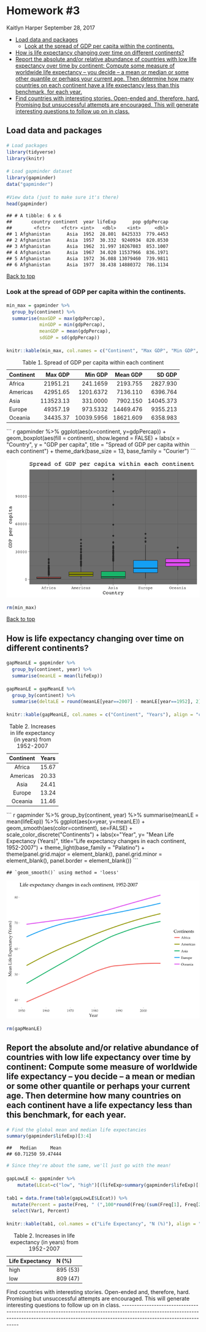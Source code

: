 Homework \#3
================
Kaitlyn Harper
September 28, 2017

-   [Load data and packages](#load-data-and-packages)
    -   [Look at the spread of GDP per capita within the continents.](#look-at-the-spread-of-gdp-per-capita-within-the-continents.)
-   [How is life expectancy changing over time on different continents?](#how-is-life-expectancy-changing-over-time-on-different-continents)
-   [Report the absolute and/or relative abundance of countries with low life expectancy over time by continent: Compute some measure of worldwide life expectancy – you decide – a mean or median or some other quantile or perhaps your current age. Then determine how many countries on each continent have a life expectancy less than this benchmark, for each year.](#report-the-absolute-andor-relative-abundance-of-countries-with-low-life-expectancy-over-time-by-continent-compute-some-measure-of-worldwide-life-expectancy-you-decide-a-mean-or-median-or-some-other-quantile-or-perhaps-your-current-age.-then-determine-how-many-countries-on-each-continent-have-a-life-expectancy-less-than-this-benchmark-for-each-year.)
-   [Find countries with interesting stories. Open-ended and, therefore, hard. Promising but unsuccessful attempts are encouraged. This will generate interesting questions to follow up on in class.](#find-countries-with-interesting-stories.-open-ended-and-therefore-hard.-promising-but-unsuccessful-attempts-are-encouraged.-this-will-generate-interesting-questions-to-follow-up-on-in-class.)

Load data and packages
----------------------

``` r
# Load packages
library(tidyverse)
library(knitr)

# Load gapminder dataset
library(gapminder)
data("gapminder")

#View data (just to make sure it's there)
head(gapminder)
```

    ## # A tibble: 6 x 6
    ##       country continent  year lifeExp      pop gdpPercap
    ##        <fctr>    <fctr> <int>   <dbl>    <int>     <dbl>
    ## 1 Afghanistan      Asia  1952  28.801  8425333  779.4453
    ## 2 Afghanistan      Asia  1957  30.332  9240934  820.8530
    ## 3 Afghanistan      Asia  1962  31.997 10267083  853.1007
    ## 4 Afghanistan      Asia  1967  34.020 11537966  836.1971
    ## 5 Afghanistan      Asia  1972  36.088 13079460  739.9811
    ## 6 Afghanistan      Asia  1977  38.438 14880372  786.1134

<a href="#top">Back to top</a>

### Look at the spread of GDP per capita within the continents.

``` r
min_max = gapminder %>% 
  group_by(continent) %>% 
  summarise(maxGDP = max(gdpPercap), 
            minGDP = min(gdpPercap),
            meanGDP = mean(gdpPercap),
            sdGDP = sd(gdpPercap))

knitr::kable(min_max, col.names = c("Continent", "Max GDP", "Min GDP", "Mean GDP", "SD GDP"), format = "html", caption = "Table 1. Spread of GDP per capita within each continent")
```

<table>
<caption>
Table 1. Spread of GDP per capita within each continent
</caption>
<thead>
<tr>
<th style="text-align:left;">
Continent
</th>
<th style="text-align:right;">
Max GDP
</th>
<th style="text-align:right;">
Min GDP
</th>
<th style="text-align:right;">
Mean GDP
</th>
<th style="text-align:right;">
SD GDP
</th>
</tr>
</thead>
<tbody>
<tr>
<td style="text-align:left;">
Africa
</td>
<td style="text-align:right;">
21951.21
</td>
<td style="text-align:right;">
241.1659
</td>
<td style="text-align:right;">
2193.755
</td>
<td style="text-align:right;">
2827.930
</td>
</tr>
<tr>
<td style="text-align:left;">
Americas
</td>
<td style="text-align:right;">
42951.65
</td>
<td style="text-align:right;">
1201.6372
</td>
<td style="text-align:right;">
7136.110
</td>
<td style="text-align:right;">
6396.764
</td>
</tr>
<tr>
<td style="text-align:left;">
Asia
</td>
<td style="text-align:right;">
113523.13
</td>
<td style="text-align:right;">
331.0000
</td>
<td style="text-align:right;">
7902.150
</td>
<td style="text-align:right;">
14045.373
</td>
</tr>
<tr>
<td style="text-align:left;">
Europe
</td>
<td style="text-align:right;">
49357.19
</td>
<td style="text-align:right;">
973.5332
</td>
<td style="text-align:right;">
14469.476
</td>
<td style="text-align:right;">
9355.213
</td>
</tr>
<tr>
<td style="text-align:left;">
Oceania
</td>
<td style="text-align:right;">
34435.37
</td>
<td style="text-align:right;">
10039.5956
</td>
<td style="text-align:right;">
18621.609
</td>
<td style="text-align:right;">
6358.983
</td>
</tr>
</tbody>
</table>
``` r
gapminder %>%
  ggplot(aes(x=continent, y=gdpPercap)) +
  geom_boxplot(aes(fill = continent), show.legend = FALSE) +
  labs(x = "Country", y = "GDP per capita", title = "Spread of GDP per capita within each continent") +
  theme_dark(base_size = 13, base_family = "Courier")
```

![](hw03_files/figure-markdown_github-ascii_identifiers/spreadPlot-1.png)

``` r
rm(min_max)
```

<a href="#top">Back to top</a>

How is life expectancy changing over time on different continents?
------------------------------------------------------------------

``` r
gapMeanLE = gapminder %>%
  group_by(continent, year) %>% 
  summarise(meanLE = mean(lifeExp))

gapMeanLE = gapMeanLE %>%
  group_by(continent) %>% 
  summarise(deltaLE = round(meanLE[year==2007] - meanLE[year==1952], 2))

knitr::kable(gapMeanLE, col.names = c("Continent", "Years"), align = "c", format = "html", caption = "Table 2. Increases in life expectancy (in years) from 1952-2007")
```

<table>
<caption>
Table 2. Increases in life expectancy (in years) from 1952-2007
</caption>
<thead>
<tr>
<th style="text-align:center;">
Continent
</th>
<th style="text-align:center;">
Years
</th>
</tr>
</thead>
<tbody>
<tr>
<td style="text-align:center;">
Africa
</td>
<td style="text-align:center;">
15.67
</td>
</tr>
<tr>
<td style="text-align:center;">
Americas
</td>
<td style="text-align:center;">
20.33
</td>
</tr>
<tr>
<td style="text-align:center;">
Asia
</td>
<td style="text-align:center;">
24.41
</td>
</tr>
<tr>
<td style="text-align:center;">
Europe
</td>
<td style="text-align:center;">
13.24
</td>
</tr>
<tr>
<td style="text-align:center;">
Oceania
</td>
<td style="text-align:center;">
11.46
</td>
</tr>
</tbody>
</table>
``` r
gapminder %>%
  group_by(continent, year) %>% 
  summarise(meanLE = mean(lifeExp)) %>% 
  ggplot(aes(x=year, y=meanLE)) +
  geom_smooth(aes(color=continent), se=FALSE) +
  scale_color_discrete("Continents") +
  labs(x="Year", y= "Mean Life Expectancy (Years)", title="Life expectancy changes in each continent, 1952-2007") +
  theme_light(base_family = "Palatino") +
  theme(panel.grid.major = element_blank(), panel.grid.minor = element_blank(), panel.border = element_blank())
```

    ## `geom_smooth()` using method = 'loess'

![](hw03_files/figure-markdown_github-ascii_identifiers/LEplot-1.png)

``` r
rm(gapMeanLE)
```

Report the absolute and/or relative abundance of countries with low life expectancy over time by continent: Compute some measure of worldwide life expectancy – you decide – a mean or median or some other quantile or perhaps your current age. Then determine how many countries on each continent have a life expectancy less than this benchmark, for each year.
---------------------------------------------------------------------------------------------------------------------------------------------------------------------------------------------------------------------------------------------------------------------------------------------------------------------------------------------------------------------

``` r
# Find the global mean and median life expectancies
summary(gapminder$lifeExp)[3:4]
```

    ##   Median     Mean 
    ## 60.71250 59.47444

``` r
# Since they're about the same, we'll just go with the mean! 

gapLowLE <- gapminder %>% 
    mutate(LEcat=c("low", "high")[(lifeExp>summary(gapminder$lifeExp)[[4]]) + 1])

tab1 = data.frame(table(gapLowLE$LEcat)) %>%
  mutate(Percent = paste(Freq, " (",100*round(Freq/(sum(Freq[1], Freq[2])), 2), ")", sep="")) %>% 
  select(Var1, Percent)

knitr::kable(tab1, col.names = c("Life Expectancy", "N (%)"), align = "l", format = "html", caption = "Table 2. Increases in life expectancy (in years) from 1952-2007")
```

<table>
<caption>
Table 2. Increases in life expectancy (in years) from 1952-2007
</caption>
<thead>
<tr>
<th style="text-align:left;">
Life Expectancy
</th>
<th style="text-align:left;">
N (%)
</th>
</tr>
</thead>
<tbody>
<tr>
<td style="text-align:left;">
high
</td>
<td style="text-align:left;">
895 (53)
</td>
</tr>
<tr>
<td style="text-align:left;">
low
</td>
<td style="text-align:left;">
809 (47)
</td>
</tr>
</tbody>
</table>
Find countries with interesting stories. Open-ended and, therefore, hard. Promising but unsuccessful attempts are encouraged. This will generate interesting questions to follow up on in class.
------------------------------------------------------------------------------------------------------------------------------------------------------------------------------------------------
